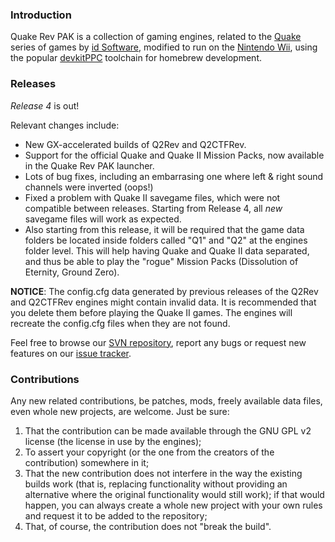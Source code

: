 ### Introduction ###

Quake Rev PAK is a collection of gaming engines, related to the [Quake](http://www.idsoftware.com/games/quake/)
series of games by [id Software](http://www.idsoftware.com/), modified to run on the [Nintendo Wii](http://www.nintendo.com/wii), using the popular [devkitPPC](http://www.devkitpro.org/) toolchain for homebrew development.

### Releases ###

_Release 4_ is out!

Relevant changes include:

  * New GX-accelerated builds of Q2Rev and Q2CTFRev.
  * Support for the official Quake and Quake II Mission Packs, now available in the Quake Rev PAK launcher.
  * Lots of bug fixes, including an embarrasing one where left & right sound channels were inverted (oops!)
  * Fixed a problem with Quake II savegame files, which were not compatible between releases. Starting from Release 4, all _new_ savegame files will work as expected.
  * Also starting from this release, it will be required that the game data folders be located inside folders called "Q1" and "Q2" at the engines folder level. This will help having Quake and Quake II data separated, and thus be able to play the "rogue" Mission Packs (Dissolution of Eternity, Ground Zero).

**NOTICE**: The config.cfg data generated by previous releases of the Q2Rev and Q2CTFRev engines might contain invalid data. It is recommended that you delete them before playing the Quake II games. The engines will recreate the config.cfg files when they are not found.



Feel free to browse our [SVN repository](http://code.google.com/p/qrevpak/source/checkout), report any bugs or request new features on our [issue tracker](http://code.google.com/p/qrevpak/issues/list).

### Contributions ###

Any new related contributions, be patches, mods, freely available data files, even whole new projects, are welcome. Just be sure:

  1. That the contribution can be made available through the GNU GPL v2 license (the license in use by the engines);
  1. To assert your copyright (or the one from the creators of the contribution) somewhere in it;
  1. That the new contribution does not interfere in the way the existing builds work (that is, replacing functionality without providing an alternative where the original functionality would still work); if that would happen, you can always create a whole new project with your own rules and request it to be added to the repository;
  1. That, of course, the contribution does not "break the build".